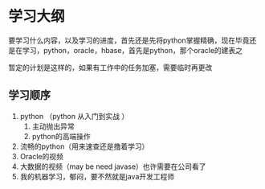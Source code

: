 # 学习大纲

要学习什么内容，以及学习的进度，首先还是先将python掌握精确，现在毕竟还是在学习，python，oracle，hbase，首先是python，那个oracle的建表之

暂定的计划是这样的，如果有工作中的任务加塞，需要临时再更改

## 学习顺序

1. python （python 从入门到实战 ）
   1. 主动抛出异常
   2. python的高端操作
2. 流畅的python（用来速查还是撸着学习）
3. Oracle的视频
4. 大数据的视频（may be need javase）也许需要在公司看了
5. 我的机器学习，郁闷，要不然就是java开发工程师